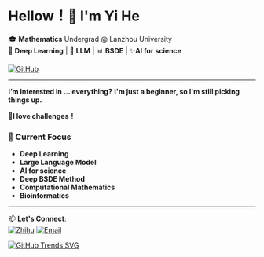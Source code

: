 # Hellow！👋 I'm Yi He

🎓 **Mathematics** Undergrad @ Lanzhou University  
🌱 **Deep Learning** | 🤖 **LLM** | 📊 **BSDE** | ✨**AI for science**

[![GitHub](https://img.shields.io/badge/Follow%20Me-%23181717?style=flat&logo=github)](https://github.com/hy-0003)

---
 **I’m interested in ... everything?** **I'm just a beginner, so I'm still picking things up.**

 **🚀I love challenges！**
### 🔭 Current Focus
- **Deep Learning**
- **Large Language Model**
- **AI for science**
- **Deep BSDE Method**
- **Computational Mathematics**
- **Bioinformatics**


---

📫 **Let's Connect**:  
[![Zhihu](https://img.shields.io/badge/Zhihu-%230066FF?style=flat&logo=zhihu)](https://www.zhihu.com/people/--61-27-45-38)
[![Email](https://img.shields.io/badge/Email-heyi2023@lzu.edu.cn-%23007ec6?style=flat&logo=gmail)](mailto:heyi2023@lzu.edu.cn)


<!---
hy-0003/hy-0003 is a ✨ special ✨ repository because its `README.md` (this file) appears on your GitHub profile.
You can click the Preview link to take a look at your changes.
--->


[![GitHub Trends SVG](https://api.githubtrends.io/hy-0003/svg/avgupta456/langs)](https://githubtrends.io)
